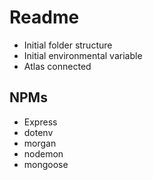 # Readme

- Initial folder structure
- Initial environmental variable
- Atlas connected

## NPMs

- Express
- dotenv
- morgan
- nodemon
- mongoose
